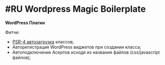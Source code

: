
**#RU**
Wordpress Magic Boilerplate
===================
**WordPress Плагин**

Фитчи:

 - [PSR-4 автозагрузка](http://www.php-fig.org/psr/psr-4/) классов;
 - Авторегистрация WordPress виджетов при создании класса;
 - Автоподключение Асертов исходя из названия файлов (css/javascript файлов);
